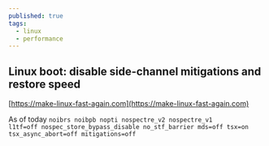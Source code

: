 ```yaml
---
published: true
tags:
  - linux
  - performance
---
```

## Linux boot: disable side-channel mitigations and restore speed
[https://make-linux-fast-again.com](https://make-linux-fast-again.com)

As of today
<code>noibrs noibpb nopti nospectre_v2 nospectre_v1 l1tf=off nospec_store_bypass_disable no_stf_barrier mds=off tsx=on tsx_async_abort=off mitigations=off</code>
